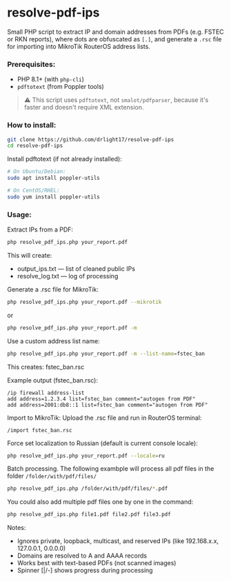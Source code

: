 # resolve-pdf-ips

Small PHP script to extract IP and domain addresses from PDFs (e.g. FSTEC or RKN reports), where dots are obfuscated as `[.]`, and generate a `.rsc` file for importing into MikroTik RouterOS address lists.

### Prerequisites:
- PHP 8.1+ (with `php-cli`)
- `pdftotext` (from Poppler tools)

> ⚠️ This script uses `pdftotext`, not `smalot/pdfparser`, because it's faster and doesn't require XML extension.

### How to install:

```bash
git clone https://github.com/drlight17/resolve-pdf-ips 
cd resolve-pdf-ips
```
Install pdftotext (if not already installed):
```bash
# On Ubuntu/Debian:
sudo apt install poppler-utils

# On CentOS/RHEL:
sudo yum install poppler-utils
```
### Usage:
Extract IPs from a PDF:
```bash
php resolve_pdf_ips.php your_report.pdf
```
This will create:

* output_ips.txt — list of cleaned public IPs
* resolve_log.txt — log of processing

Generate a .rsc file for MikroTik:
```bash
php resolve_pdf_ips.php your_report.pdf --mikrotik
```
or
```bash
php resolve_pdf_ips.php your_report.pdf -m
```
Use a custom address list name:
```bash
php resolve_pdf_ips.php your_report.pdf -m --list-name=fstec_ban
```
This creates: fstec_ban.rsc

Example output (fstec_ban.rsc):
```rsc
/ip firewall address-list
add address=1.2.3.4 list=fstec_ban comment="autogen from PDF"
add address=2001:db8::1 list=fstec_ban comment="autogen from PDF"
```
Import to MikroTik:
Upload the .rsc file and run in RouterOS terminal:
```rsc
/import fstec_ban.rsc
```
Force set localization to Russian (default is current console locale):
```bash
php resolve_pdf_ips.php your_report.pdf --locale=ru
```
Batch processing. The following exambple will process all pdf files in the folder `/folder/with/pdf/files/`
```bash
php resolve_pdf_ips.php /folder/with/pdf/files/*.pdf
```
You could also add multiple pdf files one by one in the command:
```bash
php resolve_pdf_ips.php file1.pdf file2.pdf file3.pdf
```
Notes:
* Ignores private, loopback, multicast, and reserved IPs (like 192.168.x.x, 127.0.0.1, 0.0.0.0)
* Domains are resolved to A and AAAA records
* Works best with text-based PDFs (not scanned images)
* Spinner [\|/-] shows progress during processing
